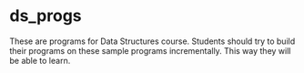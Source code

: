 # ds_progs
These are programs for Data Structures course.
Students should try to build their programs on these sample programs incrementally. This way they will be able to learn.
